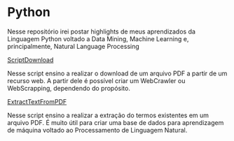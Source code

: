 # Python
Nesse repositório irei postar highlights de meus aprendizados da Linguagem Python voltado a Data Mining, Machine Learning e, principalmente, Natural Language Processing


<a href = 'https://github.com/hroatti/Python/blob/master/ScriptDownload.ipynb' >ScriptDownload</a>

Nesse script ensino a realizar o download de um arquivo PDF a partir de um recurso web. A partir dele é possível criar um WebCrawler ou WebScrapping, dependendo do propósito.

<a href = 'https://github.com/hroatti/Python/blob/master/ExtractTextFromPDF.ipynb'>ExtractTextFromPDF</a>

Nesse script ensino a realizar a extração do termos existentes em um arquivo PDF. É muito útil para criar uma base de dados para aprendizagem de máquina voltado ao Processamento de Linguagem Natural.
